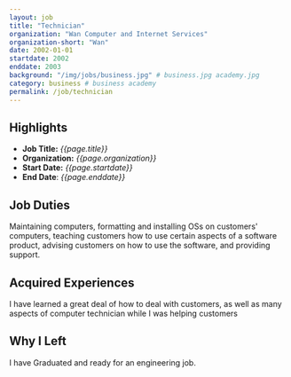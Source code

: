 ```yaml
---
layout: job
title: "Technician"
organization: "Wan Computer and Internet Services"
organization-short: "Wan"
date: 2002-01-01
startdate: 2002
enddate: 2003
background: "/img/jobs/business.jpg" # business.jpg academy.jpg
category: business # business academy
permalink: /job/technician
---
```


## Highlights

- **Job Title:** _{{page.title}}_
- **Organization:** _{{page.organization}}_
- **Start Date:** _{{page.startdate}}_
- **End Date**: _{{page.enddate}}_

## Job Duties

Maintaining computers, formatting and installing OSs on customers' computers, teaching customers how to use certain aspects of a software product, advising customers on how to use the software, and providing support.

## Acquired Experiences

I have learned a great deal of how to deal with customers, as well as many aspects of computer technician while I was helping customers

## Why I Left

I have Graduated and ready for an engineering job.
